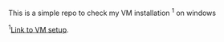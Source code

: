 This is a simple repo to check my VM installation <sup>1</sup> on windows

<sup>1</sup>[Link to VM setup](https://allthings.how/how-to-use-linux-terminal-in-windows-11/).

